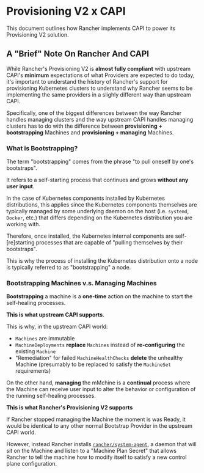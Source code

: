 # Provisioning V2 x CAPI

This document outlines how Rancher implements CAPI to power its Provisioning V2 solution.

## A "Brief" Note On Rancher And CAPI

While Rancher's Provisioning V2 is **almost fully compliant** with upstream CAPI's **minimum** expectations of what Providers are expected to do today, it's important to understand the history of Rancher's support for provisioning Kubernetes clusters to understand why Rancher seems to be implementing the same providers in a slighly different way than upstream CAPI.

Specifically, one of the biggest differences between the way Rancher handles managing clusters and the way upstream CAPI handles managing clusters has to do with the difference between **provisioning + bootstrapping** Machines and **provisioning + managing** Machines.

### What is Bootstrapping?

The term "bootstrapping" comes from the phrase "to pull oneself by one's bootstraps". 

It refers to a self-starting process that continues and grows **without any user input**.

In the case of Kubernetes components installed by Kubernetes distributions, this applies since the Kubernetes components themselves are typically managed by some underlying daemon on the host (i.e. `systemd`, `Docker`, etc.) that differs depending on the Kubernetes distribution you are working with.

Therefore, once installed, the Kubernetes internal components are self-[re]starting processes that are capable of "pulling themselves by their bootstraps".

This is why the process of installing the Kubernetes distribution onto a node is typically referred to as "bootstrapping" a node.

### Bootstrapping Machines v.s. Managing Machines

**Bootstrapping** a machine is a **one-time** action on the machine to start the self-healing processes. 

**This is what upstream CAPI supports**.

This is why, in the upstream CAPI world:
- `Machines` are immutable
- `MachineDeployments` **replace** `Machines` instead of **re-configuring** the existing `Machine`
- "Remediation" for failed `MachineHealthChecks` **delete** the unhealthy Machine (presumably to be replaced to satisfy the `MachineSet` requirements)

On the other hand, **managing** the mMchine is a **continual** process where the Machine can receive user input to alter the behavior or configuration of the running self-healing processes.

**This is what Rancher's Provisioning V2 supports**

If Rancher stopped managing the Machine the moment is was Ready, it would be identical to any other normal Bootstrap Provider in the upstream CAPI world.

However, instead Rancher installs [`rancher/system-agent`](https://github.com/rancher/system-agent), a daemon that will sit on the Machine and listen to a "Machine Plan Secret" that allows Rancher to tell the machine how to modify itself to satisfy a new control plane configuration.
